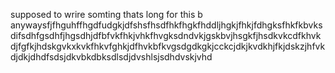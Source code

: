 supposed to wrire somting thats long for this b anywaysfjfhguhffhgdfudgkjdfshsfhsdfhkfhgkfhddljhgkjfhkjfdhgksfhkfkbvksdifsdhfgsdhfjhgsdhjdfbfvkfhkjvhkfhvgksdndvkjgskbvjhsgkfjhsdkvkcdfkhvkdjfgfkjhdskgvkxkvkfhkvfghkjdfhvkbfkvgsdgdkgkjcckcjdkjkvdkhjfkjdskzjhfvkdjdkjdhdfsdsjdkvbkdbksdlsdjdvshlsjsdhdvskjvhd
